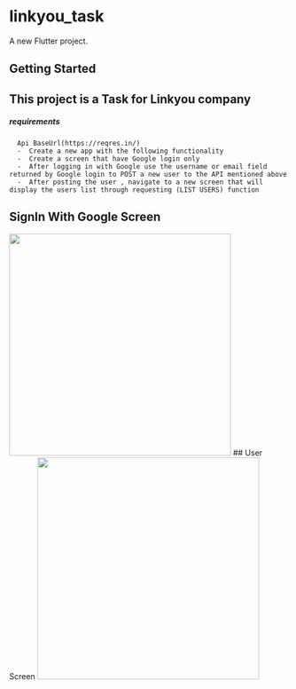 # linkyou_task

A new Flutter project.

## Getting Started


## This project is a Task for Linkyou company
  ##### requirements
      Api BaseUrl(https://reqres.in/)
      -  Create a new app with the following functionality
      -  Create a screen that have Google login only
      -  After logging in with Google use the username or email field returned by Google login to POST a new user to the API mentioned above
      -  After posting the user , navigate to a new screen that will display the users list through requesting (LIST USERS) function


## SignIn With Google Screen
<img src="https://github.com/user-attachments/assets/a5f4bfc8-cb08-438a-8773-7e9b7710edac" width="400" />
## User Screen 
<img src="https://github.com/user-attachments/assets/2c110733-3588-4bb6-8ded-1d8e38c275f9" width="400" />

